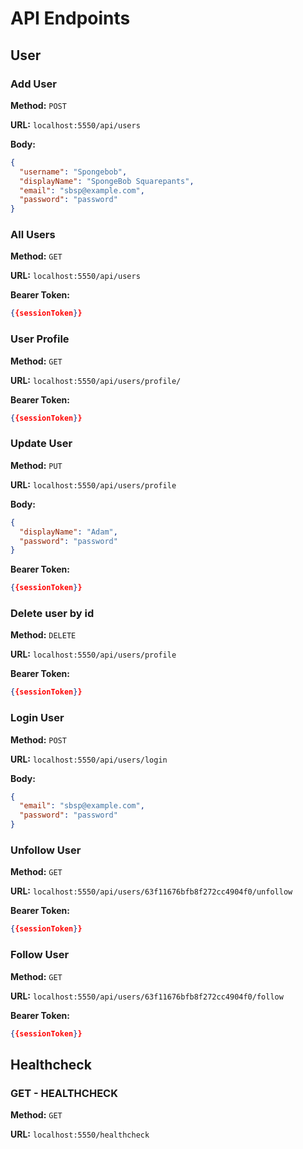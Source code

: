 # API Endpoints

<!-- TODO - Manually add the responses for each endpoint. Explain each endpoint  -->

## User

### Add User

**Method:** `POST`

**URL:** `localhost:5550/api/users`

**Body:**

```json
{
  "username": "Spongebob",
  "displayName": "SpongeBob Squarepants",
  "email": "sbsp@example.com",
  "password": "password"
}
```

### All Users

**Method:** `GET`

**URL:** `localhost:5550/api/users`

**Bearer Token:**

```json
{{sessionToken}}
```

### User Profile

**Method:** `GET`

**URL:** `localhost:5550/api/users/profile/`

**Bearer Token:**

```json
{{sessionToken}}
```

### Update User

**Method:** `PUT`

**URL:** `localhost:5550/api/users/profile`

**Body:**

```json
{
  "displayName": "Adam",
  "password": "password"
}
```

**Bearer Token:**

```json
{{sessionToken}}
```

### Delete user by id

**Method:** `DELETE`

**URL:** `localhost:5550/api/users/profile`

**Bearer Token:**

```json
{{sessionToken}}
```

### Login User

**Method:** `POST`

**URL:** `localhost:5550/api/users/login`

**Body:**

```json
{
  "email": "sbsp@example.com",
  "password": "password"
}
```

### Unfollow User

**Method:** `GET`

**URL:** `localhost:5550/api/users/63f11676bfb8f272cc4904f0/unfollow`

**Bearer Token:**

```json
{{sessionToken}}
```

### Follow User

**Method:** `GET`

**URL:** `localhost:5550/api/users/63f11676bfb8f272cc4904f0/follow`

**Bearer Token:**

```json
{{sessionToken}}
```

## Healthcheck

### GET - HEALTHCHECK

**Method:** `GET`

**URL:** `localhost:5550/healthcheck`
